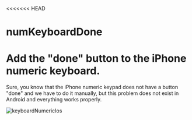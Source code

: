 <<<<<<< HEAD
# numKeyboardDone
Add the "done" button to the iPhone numeric keyboard.
=======

Sure, you know that the iPhone numeric keypad does not have a button "done" and we have to do it manually,
but this problem does not exist in Android and everything works properly.

![keyboardNumericIos](https://user-images.githubusercontent.com/90376059/148895780-811a6914-bf63-44d5-bff5-4743db034ab2.png)

